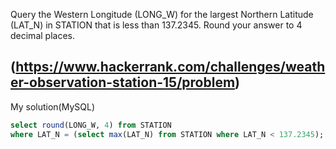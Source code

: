 Query the Western Longitude (LONG_W) for the largest Northern Latitude (LAT_N) in STATION that is less than 137.2345. Round your answer to 4 decimal places.

(https://www.hackerrank.com/challenges/weather-observation-station-15/problem)
---

My solution(MySQL)
```sql
select round(LONG_W, 4) from STATION
where LAT_N = (select max(LAT_N) from STATION where LAT_N < 137.2345);
```